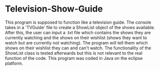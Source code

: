 # Television-Show-Guide
  This program is supposed to function like a television guide. The console takes in a 'TVGuide' file to create a ShowList object of the shows available. After this, the user can input a .txt file which contains the shows they are currently watching and the shows on their wishlist (shows they want to watch but are currently not watching). The program will tell them which shows on their wishlist they can and can't watch. The functionality of the ShowList class is tested afterwards but this is not relevant to the real function of the code. This program was coded in Java on the eclipse platform.
